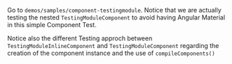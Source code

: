 Go to `demos/samples/component-testingmodule`. Notice that we are actually testing the nested `TestingModuleComponent` to avoid having Angular Material in this simple Component Test.

Notice also the different Testing approch between `TestingModuleInlineComponent` and `TestingModuleComponent` regarding the creation of the component instance and the use of `compileComponents()`